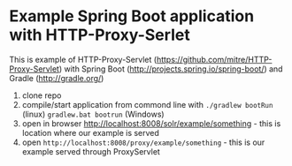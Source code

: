 Example Spring Boot application with HTTP-Proxy-Serlet
======================================================

This is example of HTTP-Proxy-Servlet (<https://github.com/mitre/HTTP-Proxy-Servlet>) with Spring Boot (<http://projects.spring.io/spring-boot/>) and Gradle (<http://gradle.org/>)

1. clone repo
2. compile/start application from commond line with `./gradlew bootRun` (linux) `gradlew.bat bootrun` (Windows)
3. open in browser <http://localhost:8008/solr/example/something> - this is location where our example is served
4. open `http://localhost:8008/proxy/example/something` - this is our example served through ProxyServlet
